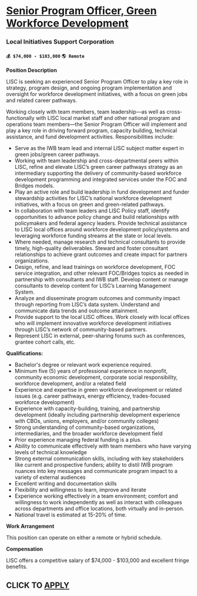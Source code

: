 # [Senior Program Officer, Green Workforce Development](https://www.remotewlb.com/apply/senior-program-officer-green-workforce-development)  
### Local Initiatives Support Corporation  
#### `💰 $74,000 - $103,000` `🌎 Remote`  

**Position Description**

LISC is seeking an experienced Senior Program Officer to play a key role in strategy, program design, and ongoing program implementation and oversight for workforce development initiatives, with a focus on green jobs and related career pathways.

Working closely with team members, team leadership—as well as cross-functionally with LISC local market staff and other national program and operations team members—the Senior Program Officer will implement and play a key role in driving forward program, capacity building, technical assistance, and fund development activities. Responsibilities include:

  * Serve as the IWB team lead and internal LISC subject matter expert in green jobs/green career pathways.
  * Working with team leadership and cross-departmental peers within LISC, refine and elevate LISC’s green career pathways strategy as an intermediary supporting the delivery of community-based workforce development programming and integrated services under the FOC and Bridges models.
  * Play an active role and build leadership in fund development and funder stewardship activities for LISC’s national workforce development initiatives, with a focus on green and green-related pathways.
  * In collaboration with team leaders and LISC Policy staff, identify opportunities to advance policy change and build relationships with policymakers and federal agency leaders. Provide technical assistance to LISC local offices around workforce development policy/systems and leveraging workforce funding streams at the state or local levels.
  * Where needed, manage research and technical consultants to provide timely, high-quality deliverables. Steward and foster consultant relationships to achieve grant outcomes and create impact for partners organizations.
  * Design, refine, and lead trainings on workforce development, FOC service integration, and other relevant FOC/Bridges topics as needed in partnership with consultants and IWB staff. Develop content or manage consultants to develop content for LISC’s Learning Management System.
  * Analyze and disseminate program outcomes and community impact through reporting from LISC’s data system. Understand and communicate data trends and outcome attainment.
  * Provide support to the local LISC offices. Work closely with local offices who will implement innovative workforce development initiatives through LISC’s network of community-based partners.
  * Represent LISC in external, peer-sharing forums such as conferences, grantee cohort calls, etc.

**Qualifications:**

  * Bachelor's degree or relevant work experience required.
  * Minimum five (5) years of professional experience in nonprofit, community economic development, corporate social responsibility, workforce development, and/or a related field
  * Experience and expertise in green workforce development or related issues (e.g. career pathways, energy efficiency, trades-focused workforce development)
  * Experience with capacity-building, training, and partnership development (ideally including partnership development experience with CBOs, unions, employers, and/or community colleges)
  * Strong understanding of community-based organizations, intermediaries, and the broader workforce development field
  * Prior experience managing federal funding is a plus.
  * Ability to communicate effectively with team members who have varying levels of technical knowledge
  * Strong external communication skills, including with key stakeholders like current and prospective funders; ability to distil IWB program nuances into key messages and communicate program impact to a variety of external audiences
  * Excellent writing and documentation skills
  * Flexibility and willingness to learn, improve and iterate
  * Experience working effectively in a team environment; comfort and willingness to work independently as well as interact with colleagues across departments and office locations, both virtually and in-person.
  * National travel is estimated at 15-20% of time.

**Work Arrangement**

This position can operate on either a remote or hybrid schedule.

**Compensation**

LISC offers a competitive salary of $74,000 - $103,000 and excellent fringe benefits.

  
## CLICK TO [APPLY](https://www.remotewlb.com/apply/senior-program-officer-green-workforce-development)

